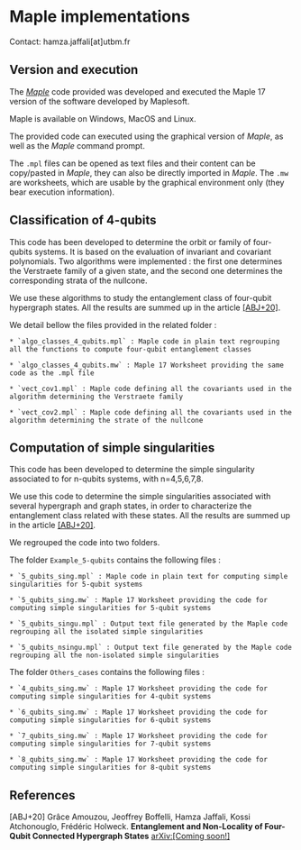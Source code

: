 # Maple implementations

Contact: hamza.jaffali[at]utbm.fr

## Version and execution

The [*Maple*](http://www.maplesoft.com/) code provided was developed and
executed the Maple 17 version of the software developed by Maplesoft. 

Maple is available on Windows, MacOS and Linux.

The provided code can executed using the graphical version of *Maple*, as well
as the *Maple* command prompt.

The `.mpl` files can be opened as text files and their content can be
copy/pasted in *Maple*, they can also be directly imported in *Maple*. The `.mw`
are worksheets, which are usable by the graphical environment only (they bear
execution information).

## Classification of 4-qubits

This code has been developed to determine the orbit or family of four-qubits
systems. It is based on the evaluation of invariant and covariant polynomials.
Two algorithms  were implemented : the first one determines the Verstraete
family of a given state, and  the second one determines the corresponding strata
of the nullcone.

We use these algorithms to study the entanglement class of four-qubit hypergraph
states. All the results  are summed up in the article [[ABJ+20]](#ABJ20).

We detail bellow the files provided in the related folder : 

    * `algo_classes_4_qubits.mpl` : Maple code in plain text regrouping all the functions to compute four-qubit entanglement classes

    * `algo_classes_4_qubits.mw` : Maple 17 Worksheet providing the same code as the .mpl file

    * `vect_cov1.mpl` : Maple code defining all the covariants used in the algorithm determining the Verstraete family

    * `vect_cov2.mpl` : Maple code defining all the covariants used in the algorithm determining the strate of the nullcone

## Computation of simple singularities

This code has been developed to determine the simple singularity associated to
for n-qubits systems, with n=4,5,6,7,8. 

We use this code to determine the simple singularities associated with several 
hypergraph and graph states, in order to characterize the entanglement class 
related with these states. All the results are summed up in the article
[[ABJ+20]](#ABJ20).

We regrouped the code into two folders. 

The folder `Example_5-qubits` contains the following files :

    * `5_qubits_sing.mpl` : Maple code in plain text for computing simple singularities for 5-qubit systems

    * `5_qubits_sing.mw` : Maple 17 Worksheet providing the code for computing simple singularities for 5-qubit systems

    * `5_qubits_singu.mpl` : Output text file generated by the Maple code regrouping all the isolated simple singularities

    * `5_qubits_nsingu.mpl` : Output text file generated by the Maple code regrouping all the non-isolated simple singularities


The folder `Others_cases` contains the following files :

    * `4_qubits_sing.mw` : Maple 17 Worksheet providing the code for computing simple singularities for 4-qubit systems

    * `6_qubits_sing.mw` : Maple 17 Worksheet providing the code for computing simple singularities for 6-qubit systems

    * `7_qubits_sing.mw` : Maple 17 Worksheet providing the code for computing simple singularities for 7-qubit systems

    * `8_qubits_sing.mw` : Maple 17 Worksheet providing the code for computing simple singularities for 8-qubit systems

## References

<a id="ABJ20"/>[ABJ+20] Grâce Amouzou, Jeoffrey Boffelli, Hamza Jaffali, Kossi
Atchonouglo, Frédéric Holweck. **Entanglement and Non-Locality of Four-Qubit
Connected Hypergraph States**  [arXiv:[Coming soon!]](https://arxiv.org/abs/???)
